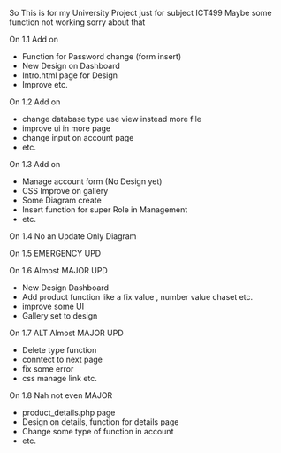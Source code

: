 So This is for my University Project just for subject ICT499 Maybe some function not working sorry about that

On 1.1 Add on
- Function for Password change (form insert)
- New Design on Dashboard
- Intro.html page for Design
- Improve etc.
  
On 1.2 Add on
- change database type use view instead more file
- improve ui in more page
- change input on account page
- etc.

On 1.3 Add on
- Manage account form (No Design yet)
- CSS Improve on gallery
- Some Diagram create
- Insert function for super Role in Management
- etc.

On 1.4 No an Update Only Diagram

On 1.5 EMERGENCY UPD 

On 1.6 Almost MAJOR UPD
- New Design Dashboard
- Add product function like a fix value , number value chaset etc.
- improve some UI
- Gallery set to design

On 1.7 ALT Almost MAJOR UPD
- Delete type function
- conntect to next page
- fix some error
- css manage link etc.

On 1.8 Nah not even MAJOR
- product_details.php page
- Design on details, function for details page
- Change some type of function in account
- etc.
